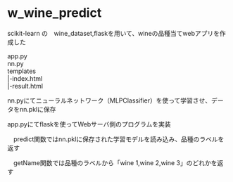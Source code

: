 # w_wine_predict
scikit-learn の　wine_dataset,flaskを用いて、wineの品種当てwebアプリを作成した

app.py  
nn.py  
templates  
 |-index.html  
 |-result.html  

nn.pyにてニューラルネットワーク（MLPClassifier）を使って学習させ、データをnn.pklに保存

app.pyにてflaskを使ってWebサーバ側のプログラムを実装

　predict関数ではnn.pklに保存された学習モデルを読み込み、品種のラベルを返す
 
　getName関数では品種のラベルから「wine 1,wine 2,wine 3」のどれかを返す


